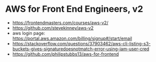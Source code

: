 # AWS for Front End Engineers, v2

* <https://frontendmasters.com/courses/aws-v2/>
* <https://github.com/stevekinney/aws-v2>
* aws login page: <https://portal.aws.amazon.com/billing/signup#/start/email>
* <https://stackoverflow.com/questions/37903462/aws-cli-listing-s3-buckets-gives-signaturedoesnotmatch-error-using-iam-user-cred>
* <https://github.com/philipstubbs13/aws-for-frontend>